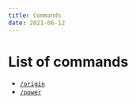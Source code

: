 ```yaml
---
title: Commands
date: 2021-06-12
---
```


# List of commands

* [`/origin`](commands/origin.md)
* [`/power`](commands/power.md)